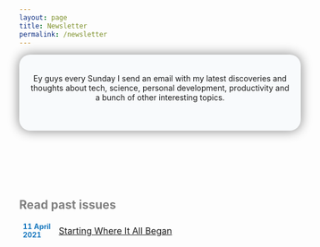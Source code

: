 ```yaml
---
layout: page
title: Newsletter
permalink: /newsletter
---
```

<header style="background-color: #F8FAFC; border-radius: 20px; padding: 20px; box-shadow: 0px 0px 20px grey">
<p style="text-align: center">Ey guys every Sunday I send an email with my latest discoveries and thoughts about tech, science, personal development, productivity and a bunch of other interesting topics.</p>
<br>
<script async data-uid="657d52a115" src="https://fabulous-maker-8008.ck.page/657d52a115/index.js"></script>
</header>
<br>
<br>
<h2 style="text-align: justify; color: grey">Read past issues</h2>
<table>
  <tr style="border-bottom: 1"> 
    <td style="table-layout: fixed; border-style: hidden; width: 50px; font-size: 80%; color: #1677BE"><b>11 April 2021</b></td>
    <td style="table-layout: fixed; border-style: hidden; width: 400px"><a href="https://jcentercreation.github.io/JekyllPersonalWeb/newsletter/11/04/2021/Newsletter.html">Starting Where It All Began</a></td>
  </tr>
</table>